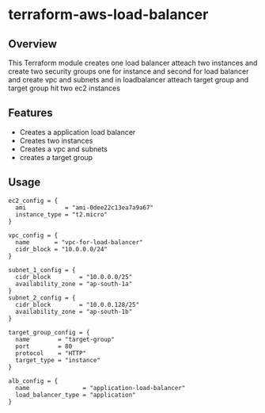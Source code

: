 # terraform-aws-load-balancer

## Overview

This Terraform module creates one load balancer atteach two instances and create two security groups one for instance and second for load balancer and create vpc and subnets and in loadbalancer atteach target group and target group hit two ec2 instances

## Features

- Creates a application load balancer
- Creates two instances
- Creates a vpc and subnets
- creates a target group

## Usage

```
ec2_config = {
  ami           = "ami-0dee22c13ea7a9a67"
  instance_type = "t2.micro"
}

vpc_config = {
  name       = "vpc-for-load-balancer"
  cidr_block = "10.0.0.0/24"
}

subnet_1_config = {
  cidr_block        = "10.0.0.0/25"
  availability_zone = "ap-south-1a"
}
subnet_2_config = {
  cidr_block        = "10.0.0.128/25"
  availability_zone = "ap-south-1b"
}

target_group_config = {
  name        = "target-group"
  port        = 80
  protocol    = "HTTP"
  target_type = "instance"
}

alb_config = {
  name               = "application-load-balancer"
  load_balancer_type = "application"
}


```
